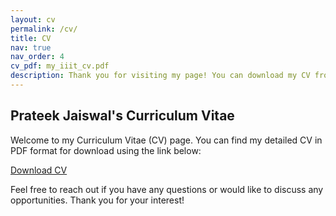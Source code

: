 ```yaml
---
layout: cv
permalink: /cv/
title: CV
nav: true
nav_order: 4
cv_pdf: my_iiit_cv.pdf
description: Thank you for visiting my page! You can download my CV from <a href=https://pjswall.github.io/assets/pdf/my_iiit_cv.pdf>here</a>.
---
```


## Prateek Jaiswal's Curriculum Vitae

Welcome to my Curriculum Vitae (CV) page. You can find my detailed CV in PDF format for download using the link below:

[Download CV](my_iiit_cv.pdf)

Feel free to reach out if you have any questions or would like to discuss any opportunities. Thank you for your interest!
